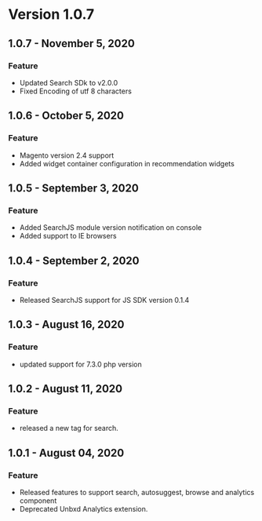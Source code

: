 # Version 1.0.7
## 1.0.7 - November 5, 2020
### Feature
- Updated Search SDk to v2.0.0
- Fixed Encoding of utf 8 characters
## 1.0.6 - October 5, 2020
### Feature
- Magento version 2.4 support
- Added widget container configuration in recommendation widgets
## 1.0.5 - September 3, 2020
### Feature
- Added SearchJS module version notification on console
- Added support to IE browsers
## 1.0.4 - September 2, 2020
### Feature
- Released SearchJS support for JS SDK version 0.1.4
## 1.0.3 - August 16, 2020
### Feature
- updated support for 7.3.0 php version
## 1.0.2 - August 11, 2020
### Feature
- released a new tag for search.
## 1.0.1 - August 04, 2020
### Feature
- Released features to support search, autosuggest, browse and analytics component
- Deprecated Unbxd Analytics extension.

